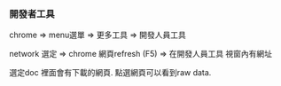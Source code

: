 ### 開發者工具
chrome => menu選單 => 更多工具 => 開發人員工具

network 選定 => chrome 網頁refresh (F5) => 在開發人員工具 視窗內有網址

選定doc 裡面會有下載的網頁. 點選網頁可以看到raw data.

